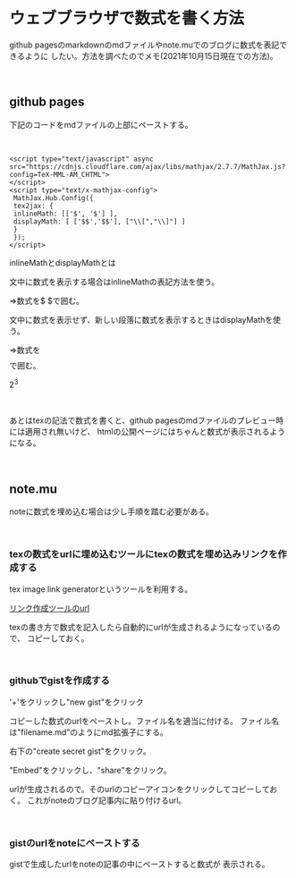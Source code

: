 <script type="text/javascript" async src="https://cdnjs.cloudflare.com/ajax/libs/mathjax/2.7.7/MathJax.js?config=TeX-MML-AM_CHTML">
</script>
<script type="text/x-mathjax-config">
 MathJax.Hub.Config({
 tex2jax: {
 inlineMath: [['$', '$'] ],
 displayMath: [ ['$$','$$'], ["\\[","\\]"] ]
 }
 });
</script>


# ウェブブラウザで数式を書く方法

github pagesのmarkdownのmdファイルやnote.muでのブログに数式を表記できるように
したい。方法を調べたのでメモ(2021年10月15日現在での方法)。

<br />

## github pages

下記のコードをmdファイルの上部にペーストする。

<br />

```
<script type="text/javascript" async src="https://cdnjs.cloudflare.com/ajax/libs/mathjax/2.7.7/MathJax.js?config=TeX-MML-AM_CHTML">
</script>
<script type="text/x-mathjax-config">
 MathJax.Hub.Config({
 tex2jax: {
 inlineMath: [['$', '$'] ],
 displayMath: [ ['$$','$$'], ["\\[","\\]"] ]
 }
 });
</script>
```

inlineMathとdisplayMathとは

文中に数式を表示する場合はinlineMathの表記方法を使う。

⇒数式を$ $で囲む。

文中に数式を表示せず、新しい段落に数式を表示するときはdisplayMathを使う。

⇒数式を$$ $$で囲む。

$2^3$

<br />

あとはtexの記法で数式を書くと、github pagesのmdファイルのプレビュー時には適用され無いけど、
htmlの公開ページにはちゃんと数式が表示されるようになる。

<br />

## note.mu

noteに数式を埋め込む場合は少し手順を踏む必要がある。

<br />

### texの数式をurlに埋め込むツールにtexの数式を埋め込みリンクを作成する

tex image link generatorというツールを利用する。

[リンク作成ツールのurl](https://tex-image-link-generator.herokuapp.com/)

texの書き方で数式を記入したら自動的にurlが生成されるようになっているので、
コピーしておく。

<br />

### githubでgistを作成する

'+'をクリックし"new gist"をクリック

コピーした数式のurlをペーストし。ファイル名を適当に付ける。
ファイル名は"filename.md"のようにmd拡張子にする。

右下の"create secret gist"をクリック。

"Embed"をクリックし、"share"をクリック。

urlが生成されるので。そのurlのコピーアイコンをクリックしてコピーしておく。
これがnoteのブログ記事内に貼り付けるurl。

<br />

### gistのurlをnoteにペーストする

gistで生成したurlをnoteの記事の中にペーストすると数式が
表示される。









